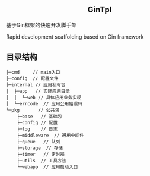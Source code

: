 ## <center>GinTpl</center>

基于Gin框架的快速开发脚手架

Rapid development scaffolding based on Gin framework

## 目录结构

```shell
├─cmd     // main入口
├─config  // 配置文件
├─internal // 应用私有包
│  ├─app   // 实际应用目录
│  │  └─web // 具体应用业务实现
│  └─errcode  // 应用公用错误码
└─pkg       // 公共包
    ├─base   // 基础包
    ├─config // 配置
    ├─log    // 日志
    ├─middleware  // 通用中间件
    ├─queue   // 队列
    ├─storage  // 存储
    ├─timer   // 定时器
    ├─utils  // 工具方法
    └─webapp  // 应用启动入口
```
